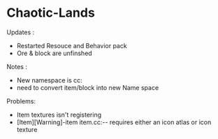 # Chaotic-Lands

Updates :
  - Restarted Resouce and Behavior pack
  - Ore & block are unfinshed

Notes :
  - New namespace is cc:
  - need to convert item/block into new Name space

Problems:
  - Item textures isn't registering
  - [Item][Warning]-item item.cc:-- requires either an icon atlas or icon texture
